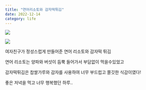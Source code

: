 ```yaml
---
title: "연어리소토와 감자떡튀김"
date: 2022-12-14
category: life
---
```


![](/storage/20221214002826577379.jpg)

![](/storage/20221214002817581291.jpg)

여자친구가 정성스럽게 만들어준 연어 리소토와 감자떡 튀김

연어 리소토는 양파와 버섯이 듬뿍 들어가서 부담없이 먹을수있었고

감자떡튀김은 찹쌀가루와 감자를 사용하여 너무 부드럽고 쫄깃한 식감이였다!

좋은 저녁을 먹고 너무 행복했던 하루..
